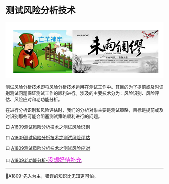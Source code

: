 # 测试风险分析技术

![](resFiles/r2/亡羊补牢.jpg)

测试风险分析技术即将风险分析技术运用在测试工作中。其目的为了提前或及时识别测试问题保证测试工作的顺利进行。涉及的主要技术分为：风险识别、风险评估、风险应对和老功能分析。

在进行分析识别和风险评估时，我们的分析对象主要是测试策略，目标是提前或及时识别那些可能会阻塞测试策略顺利进行的问题。

口 [A1809测试风险分析技术之测试风险识别](books/测试风险分析技术-测试风险识别.md)

口 [A1809测试风险分析技术之测试风险评估](books/测试风险分析技术-测试风险评估.md)

口 [A1809测试风险分析技术之测试风险应对](books/测试风险分析技术-测试风险应对.md)

口 [A1809老功能分析-<font color="#dd00dd" size="4" face="楷体">没想好待补充</font>](books/风险分析技术-风险识别.md)



* * *
:bell:A1809-先入为主，错误的知识比无知更可怕。
